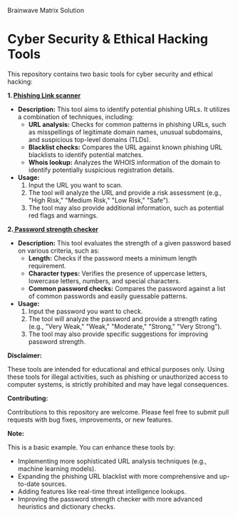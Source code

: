 Brainwave Matrix Solution
# Cyber Security & Ethical Hacking Tools

This repository contains two basic tools for cyber security and ethical hacking:

**1. <a href="https://github.com/DushyendraDamailiya/Brainwave_Matrix_Intern/blob/15f9ac0fdded528f6742e3f649bbc79adaf5e839/Phishinglink.md"> Phishing Link scanner</a>**

* **Description:** This tool aims to identify potential phishing URLs. It utilizes a combination of techniques, including:
    * **URL analysis:** Checks for common patterns in phishing URLs, such as misspellings of legitimate domain names, unusual subdomains, and suspicious top-level domains (TLDs).
    * **Blacklist checks:** Compares the URL against known phishing URL blacklists to identify potential matches. 
    * **Whois lookup:** Analyzes the WHOIS information of the domain to identify potentially suspicious registration details.
* **Usage:** 
    1. Input the URL you want to scan.
    2. The tool will analyze the URL and provide a risk assessment (e.g., "High Risk," "Medium Risk," "Low Risk," "Safe").
    3. The tool may also provide additional information, such as potential red flags and warnings.

**2.<a href="https://github.com/DushyendraDamailiya/Brainwave_Matrix_Intern/blob/fa8a0a77fd045dee44abaabe79efc710076f12be/passwordstrength.md"> Password strength checker</a>**
* **Description:** This tool evaluates the strength of a given password based on various criteria, such as:
    * **Length:** Checks if the password meets a minimum length requirement.
    * **Character types:** Verifies the presence of uppercase letters, lowercase letters, numbers, and special characters.
    * **Common password checks:** Compares the password against a list of common passwords and easily guessable patterns.
* **Usage:**
    1. Input the password you want to check.
    2. The tool will analyze the password and provide a strength rating (e.g., "Very Weak," "Weak," "Moderate," "Strong," "Very Strong").
    3. The tool may also provide specific suggestions for improving password strength.

**Disclaimer:**

These tools are intended for educational and ethical purposes only. Using these tools for illegal activities, such as phishing or unauthorized access to computer systems, is strictly prohibited and may have legal consequences. 

**Contributing:**

Contributions to this repository are welcome. Please feel free to submit pull requests with bug fixes, improvements, or new features.

**Note:**

This is a basic example. You can enhance these tools by:

* Implementing more sophisticated URL analysis techniques (e.g., machine learning models).
* Expanding the phishing URL blacklist with more comprehensive and up-to-date sources.
* Adding features like real-time threat intelligence lookups.
* Improving the password strength checker with more advanced heuristics and dictionary checks.
